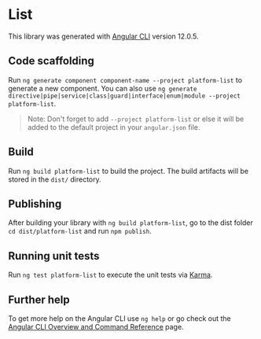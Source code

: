 # List

This library was generated with [Angular CLI](https://github.com/angular/angular-cli) version 12.0.5.

## Code scaffolding

Run `ng generate component component-name --project platform-list` to generate a new component. You can also use `ng generate directive|pipe|service|class|guard|interface|enum|module --project platform-list`.

> Note: Don't forget to add `--project platform-list` or else it will be added to the default project in your `angular.json` file.

## Build

Run `ng build platform-list` to build the project. The build artifacts will be stored in the `dist/` directory.

## Publishing

After building your library with `ng build platform-list`, go to the dist folder `cd dist/platform-list` and run `npm publish`.

## Running unit tests

Run `ng test platform-list` to execute the unit tests via [Karma](https://karma-runner.github.io).

## Further help

To get more help on the Angular CLI use `ng help` or go check out the [Angular CLI Overview and Command Reference](https://angular.io/cli) page.
